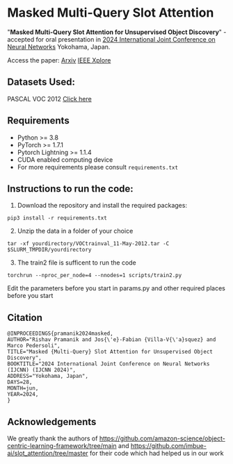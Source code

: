 # Masked Multi-Query Slot Attention
"**Masked Multi-Query Slot Attention for Unsupervised Object Discovery**" - accepted for oral presentation in [2024 International Joint Conference on Neural Networks](https://2024.ieeewcci.org/) Yokohama, Japan.

Access the paper: [Arxiv](https://arxiv.org/abs/2404.19654) [IEEE Xplore](https://ieeexplore.ieee.org/document/10651147)

## Datasets Used:
PASCAL VOC 2012 [Click here](http://host.robots.ox.ac.uk/pascal/VOC/voc2012/index.html)
## Requirements

- Python >= 3.8
- PyTorch >= 1.7.1
- Pytorch Lightning >= 1.1.4
- CUDA enabled computing device
- For more requirements please consult ```requirements.txt```
  
## Instructions to run the code:
1. Download the repository and install the required packages:
```
pip3 install -r requirements.txt
```
2. Unzip the data in a folder of your choice
```
tar -xf yourdirectory/VOCtrainval_11-May-2012.tar -C $SLURM_TMPDIR/yourdirectory
```
3. The train2 file is sufficent to run the code
```
torchrun --nproc_per_node=4 --nnodes=1 scripts/train2.py
```
Edit the parameters before you start in params.py and other required places before you start
## Citation

```
@INPROCEEDINGS{pramanik2024masked,
AUTHOR="Rishav Pramanik and Jos{\'e}-Fabian {Villa-V{\'a}squez} and Marco Pedersoli",
TITLE="Masked {Multi-Query} Slot Attention for Unsupervised Object Discovery",
BOOKTITLE="2024 International Joint Conference on Neural Networks (IJCNN) (IJCNN 2024)",
ADDRESS="Yokohama, Japan",
DAYS=28,
MONTH=jun,
YEAR=2024,
}
```


## Acknowledgements
We greatly thank the authors of https://github.com/amazon-science/object-centric-learning-framework/tree/main and https://github.com/imbue-ai/slot_attention/tree/master for their code which had helped us in our work
